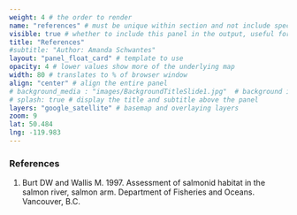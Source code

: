 ```yaml
---
weight: 4 # the order to render
name: "references" # must be unique within section and not include special characters
visible: true # whether to include this panel in the output, useful for testing
title: "References"
#subtitle: "Author: Amanda Schwantes"
layout: "panel_float_card" # template to use
opacity: 4 # lower values show more of the underlying map
width: 80 # translates to % of browser window
align: "center" # align the entire panel
# background_media : "images/BackgroundTitleSlide1.jpg"  # background image rendered behind the panel, covering map
# splash: true # display the title and subtitle above the panel
layers: "google_satellite" # basemap and overlaying layers
zoom: 9
lat: 50.484
lng: -119.983
---
```


### References

1. Burt DW and Wallis M. 1997. Assessment of salmonid habitat in the salmon river, salmon arm. Department of Fisheries and Oceans. Vancouver, B.C. 
